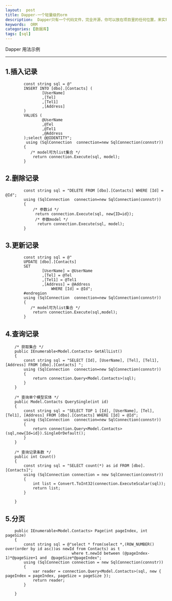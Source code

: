 ```yaml
---
layout:  post
title: Dapper-一个轻量级的orm
description:  Dapper只有一个代码文件，完全开源，你可以放在项目里的任何位置，来实现数据到对象的ORM操作，体积小速度快
keywords:  ORM
categories: [数据库]
tags: [sql]
---
```


Dapper 用法示例

-------------------

## 1.插入记录

            const string sql = @"
            INSERT INTO [dbo].[Contacts] (
            	    [UserName]
            	    ,[Tel]
            	    ,[Tel1]
            	    ,[Address]
            )
            VALUES (
            	    @UserName
            	    ,@Tel
            	    ,@Tel1
            	    ,@Address
            );select @@IDENTITY";
             using (SqlConnection  connection=new SqlConnection(connstr))
            {
               /* model可为list集合 */
                return connection.Execute(sql, model);
            }  

## 2.删除记录
            const string sql = "DELETE FROM [dbo].[Contacts] WHERE [Id] = @Id";
            using (SqlConnection  connection=new SqlConnection(connstr))
            {
            	/* 参数id */
                 return connection.Execute(sql, new{ID=id});
                 /* 参数model */
                  return connection.Execute(sql, model);
            }  

## 3.更新记录
            const string sql = @"
            UPDATE [dbo].[Contacts]
            SET 
            	    [UserName] = @UserName
            	    ,[Tel] = @Tel
            	    ,[Tel1] = @Tel1
            	    ,[Address] = @Address
                        WHERE [Id] = @Id";
            #endregion
            using (SqlConnection  connection=new SqlConnection(connstr))
            {
               /* model可为list集合 */
                return connection.Execute(sql,model);
            }  

## 4.查询记录
        /* 获取集合 */
        public IEnumerable<Model.Contacts> GetAllList()
        {
            const string sql = "SELECT [Id], [UserName], [Tel], [Tel1], [Address] FROM [dbo].[Contacts] ";
            using (SqlConnection  connection=new SqlConnection(connstr))
            {
                return connection.Query<Model.Contacts>(sql);
            }
        }

        /* 查询单个模型实体 */
        public Model.Contacts QuerySingle(int id)
        {
            const string sql = "SELECT TOP 1 [Id], [UserName], [Tel], [Tel1], [Address] FROM [dbo].[Contacts] WHERE [Id] = @Id";
            using (SqlConnection  connection=new SqlConnection(connstr))
            {
                return connection.Query<Model.Contacts>(sql,new{Id=id}).SingleOrDefault();
            }
        }

        /* 查询记录条数 */
        public int Count()
        {
            const string sql = "SELECT count(*) as id FROM [dbo].[Contacts]";
            using (SqlConnection connection = new SqlConnection(connstr))
            {
                int list = Convert.ToInt32(connection.ExecuteScalar(sql));
                return list;
            }

        }


## 5.分页
        public IEnumerable<Model.Contacts> Page(int pageIndex, int pageSize)
        {
            const string sql = @"select * from(select *,(ROW_NUMBER() over(order by id asc))as newId from Contacts) as t 
                                 where t.newId between (@pageIndex-1)*@pageSize+1 and  @pageSize*@pageIndex";
            using (SqlConnection connection = new SqlConnection(connstr))
            {
                var reader = connection.Query<Model.Contacts>(sql, new { pageIndex = pageIndex, pageSize = pageSize });
                return reader;
            }

        }


